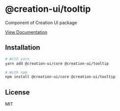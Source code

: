 # @creation-ui/tooltip
Component of Creation UI package

[View Documentation](https://creation-ui.dev/)

## Installation

```bash
# With yarn
yarn add @creation-ui/core @creation-ui/tooltip

# With npm
npm install @creation-ui/core @creation-ui/tooltip
```

## License

MIT
